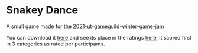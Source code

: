 # Snakey Dance

A small game made for the [2021-ut-gameguild-winter-game-jam](https://itch.io/jam/2021-ut-gameguild-winter-game-jam)


You can download it [here](https://itch.io/jam/2021-ut-gameguild-winter-game-jam/rate/1409093) and see its place in the ratings [here](https://utwentegameguild.wixsite.com/results), it scored first in 3 categories as rated per participants.
